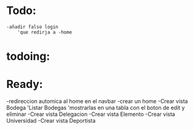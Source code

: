 # Todo:

    -añadir falso login
        'que redirja a -home

# todoing:

# Ready:

-redireccion automica al home en el navbar
-crear un home
-Crear vista Bodega
'Listar Bodegas
'mostrarlas en una tabla con el boton de edit y eliminar
-Crear vista Delegacion
-Crear vista Elemento
-Crear vista Universidad
-Crear vista Deportista
